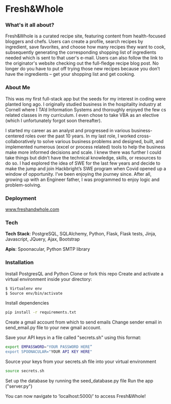 # Fresh&Whole

### What's it all about?
Fresh&Whole is a curated recipe site, featuring content from health-focused bloggers and chefs. Users can create a profile, search recipes by ingredient, save favorites, and choose how many recipes they want to cook, subsequently generating the corresponding shopping list of ingredients needed which is sent to that user's e-mail.  Users can also follow the link to the originator's website checking out the full-fledge recipe blog post. No longer do you have to put off trying those new recipes because you don’t have the ingredients – get your shopping list and get cooking.


### About Me
This was my first full-stack app but the seeds for my interest in coding were planted long ago. I originally studied business in the hospitality industry at Cornell  where I TA’d Information Systems and thoroughly enjoyed the few cs related classes in my curriculum. I even chose to take VBA as an elective (which I unfortunately forgot soon thereafter).

I started my career as an analyst and progressed in various business-centered roles over the past 10 years. In my last role, I worked cross-collaboratively to solve various business problems and designed, built, and implemented numerous (excel or process related) tools to help the business make more informed decisions and scale. I knew there was further I could take things but didn’t have the technical knowledge, skills, or resources to do so. I had explored the idea of SWE for the last few years and decide to make the jump and join Hackbright’s SWE program when Covid opened up a window of opportunity. I’ve been enjoying the journey since. After all, growing up with an Engineer father, I was programmed to enjoy logic and problem-solving.

### Deployment 
www.freshandwhole.com

### Tech

**Tech Stack**: PostgreSQL, SQLAlchemy, Python, Flask, Flask tests, Jinja, Javascript, JQuery,  Ajax, Bootstrap

**Apis**: Spoonacular,  Python SMTP library

### Installation

Install PostgresQL and Python
Clone or fork this repo
Create and activate a virtual environment inside your directory:
```sh
$ Virtualenv env
$ Source env/bin/activate
```

Install dependencies
```sh
pip install -r requirements.txt
```
Create a gmail account from which to send emails
Change sender email in send_email.py file to your new gmail account.

Save your API keys in a file called "secrets.sh" using this format:
```sh
export EMPASSWORD="YOUR PASSWORD HERE”
export SPOONACULAR="YOUR API KEY HERE"
```

Source your keys from your secrets.sh file into your virtual environment
```sh
source secrets.sh
```
Set up the database by running the seed_database.py file
Run the app ("server.py")

You can now navigate to ‘localhost:5000/’ to access Fresh&Whole!
